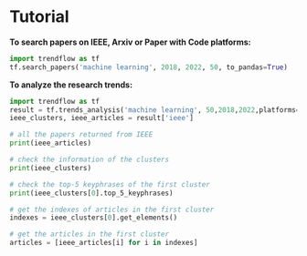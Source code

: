 # Tutorial

**To search papers on IEEE, Arxiv or Paper with Code platforms:**
```python
import trendflow as tf
tf.search_papers('machine learning', 2018, 2022, 50, to_pandas=True)
```

**To analyze the research trends:**
```python
import trendflow as tf
result = tf.trends_analysis('machine learning', 50,2018,2022,platforms=['ieee','arxiv'])
ieee_clusters, ieee_articles = result['ieee']

# all the papers returned from IEEE
print(ieee_articles) 

# check the information of the clusters
print(ieee_clusters) 

# check the top-5 keyphrases of the first cluster
print(ieee_clusters[0].top_5_keyphrases) 

# get the indexes of articles in the first cluster
indexes = ieee_clusters[0].get_elements() 

# get the articles in the first cluster
articles = [ieee_articles[i] for i in indexes]
```
